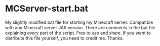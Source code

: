# MCServer-start.bat
My slightly modified bat file for starting my Minecraft server. Compatible with any Minecraft server JAR version.
There are comments in the bat file explaining every part of the script.
Free to use and share. If you want to distribute this file yourself, you need to credit me. Thanks.
